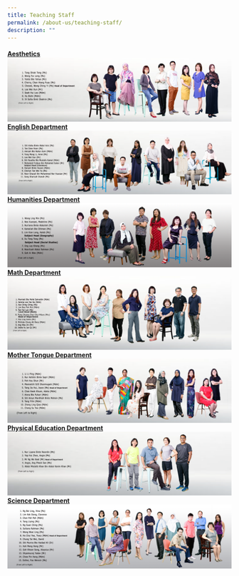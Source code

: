 ```yaml
---
title: Teaching Staff
permalink: /about-us/teaching-staff/
description: ""
---
```

<h4><u>Aesthetics
<img src="/images/StaffPhoto/TeachingStaff-Aesthetics2023.png">
<br>
English Department
<img src="/images/StaffPhoto/teachingstaff-el2023v2.png">
<br>
Humanities Department
<img src="/images/StaffPhoto/teachingstaff-hum2023v1.png">
<br>
Math Department
<img src="/images/StaffPhoto/teachingstaff-maths_21_june2023.png">
<br>
Mother Tongue Department
<img src="/images/StaffPhoto/teachingstaff-mt_21_june2023.png">
<br>
Physical Education Department
<img src="/images/StaffPhoto/TeachingStaff-PhysicalEducation2023.png">
<br>
Science Department
<img src="/images/StaffPhoto/teachingstaff-sci_21_june2023.png">
<br>
	</u>
	</h4>